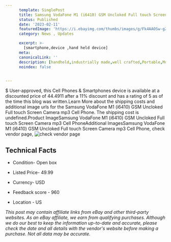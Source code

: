 ```yaml
---
      template: SinglePost
      title: Samsung VodaFone M1 (i6410) GSM Uncloked Full touch Screen Camera mp3 Cell Phone
      status: Published
      date: '2023-02-11'
      featuredImage: 'https://i.ebayimg.com/thumbs/images/g/Fk4AAOSw-gZjsPbt/s-l225.jpg'
      category: News , Updates

      excerpt: >-
        [smartphone,device ,hand held device]
      meta:
      canonicalLink: ''
      description: [handheld,industrially made,well crafted,Portable,Mobile,Compact,Convenient,Lightweight,Maneuverable,Man-portable,Miniature,Carriable,Hand-held,Light,Holdable,Transportable,Mobile device,Pocket-sized,On-the-go,Wireless,Cordless,Compact size,Convenient size, smartphone,device ,hand held device]
      noindex: false

        
---
```

$
    User-approved, this Cell Phones & Smartphones device is available at a discounted price of 44.4911 after a 11% discount and has a rating of 5 as of the time this blog was written.Learn More about the shipping costs and additional image urls for the Samsung VodaFone M1 (i6410) GSM Uncloked Full touch Screen Camera mp3 Cell Phone. The shipping cost is undefined.Product ImageSamsung VodaFone M1 (i6410) GSM Uncloked Full touch Screen Camera mp3 Cell PhoneAdditional ImagesSamsung VodaFone M1 (i6410) GSM Uncloked Full touch Screen Camera mp3 Cell Phone, check vendor page, ![check vendor page](https://origin-galleryplus.ebayimg.com/ws/web/115659510538_2_0_1/225x225.jpg,https://origin-galleryplus.ebayimg.com/ws/web/115659510538_3_0_1/225x225.jpg,https://origin-galleryplus.ebayimg.com/ws/web/115659510538_4_0_1/225x225.jpg,https://origin-galleryplus.ebayimg.com/ws/web/115659510538_5_0_1/225x225.jpg,https://origin-galleryplus.ebayimg.com/ws/web/115659510538_6_0_1/225x225.jpg,https://origin-galleryplus.ebayimg.com/ws/web/115659510538_7_0_1/225x225.jpg,https://origin-galleryplus.ebayimg.com/ws/web/115659510538_8_0_1/225x225.jpg,https://origin-galleryplus.ebayimg.com/ws/web/115659510538_9_0_1/225x225.jpg,https://origin-galleryplus.ebayimg.com/ws/web/115659510538_10_0_1/225x225.jpg,https://origin-galleryplus.ebayimg.com/ws/web/115659510538_11_0_1/225x225.jpg)
    
    

 ## Technical Facts 



     
      

 - Condition- Open box 


      

 - Listed Price- 49.99 


      

 - Currency- USD 


      

 - Feedback score - 960 


      

 - Location - US 


      
      

 *_This post may contain affiliate links from eBay and other third-party websites. As an eBay affiliate, we earn from qualifying purchases. Although we do our best to keep the information up-to-date and accurate, please check the date and all details with the vendor's website before making a purchase. Not all data may be accurate._*



    
    
    
    
    
